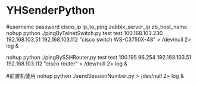 # YHSenderPython
#username password cisco_ip ip_to_ping zabbix_server_ip zb_host_name
nohup python ./pingByTelnetSwitch.py test test 100.168.103.230 192.168.103.51 192.168.103.112 "cisco switch WS-C3750X-48" > /dev/null 2> log &

nohup python ./pingBySSHRouter.py test test 100.195.96.254 192.168.103.51 192.168.103.112 "cisco router" > /dev/null 2> log &


#前置机使用
nohup python ./sendSessionNumber.py > /dev/null 2> log &
